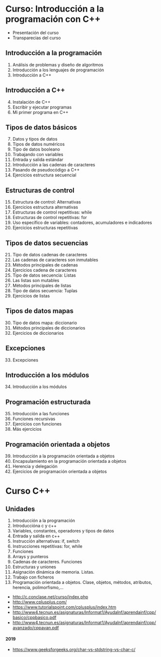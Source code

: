 # Curso: Introducción a la programación con C++

* Presentación del curso
* Transparecias del curso

## Introducción a la programación

1. Análisis de problemas y diseño de algoritmos
2. Introducción a los lenguajes de programación
3. Introducción a C++

## Introducción a C++

4. Instalación de C++
5. Escribir y ejecutar programas
6. Mi primer programa en C++

## Tipos de datos básicos

7. Datos y tipos de datos
8. Tipos de datos numéricos
9. Tipo de datos booleano
10. Trabajando con variables
11. Entrada y salida estándar
12. Introducción a las cadenas de caracteres
13. Pasando de pseudocódigo a C++
14. Ejercicios estructura secuencial

## Estructuras de control

15. Estructura de control: Alternativas
16. Ejercicios estructura alternativas
17. Estructuras de control repetitivas: while
18. Estructuras de control repetitivas: for
19. Uso específico de variables: contadores, acumuladores e indicadores
20. Ejercicios estructuras repetitivas

## Tipos de datos secuencias

21. Tipo de datos cadenas de caracteres
22. Las cadenas de caracteres son inmutables
23. Métodos principales de cadenas
24. Ejercicios cadena de caracteres
25. Tipo de datos secuencia: Listas
26. Las listas son mutables
27. Métodos principales de listas
28. Tipo de datos secuencia: Tuplas
29. Ejercicios de listas

## Tipos de datos mapas

30. Tipo de datos mapa: diccionario
31. Métodos principales de diccionarios
32. Ejercicios de diccionarios

## Excepciones

33. Excepciones

## Introducción a los módulos

34. Introducción a los módulos

## Programación estructurada

35. Introducción a las funciones
36. Funciones recursivas
37. Ejercicios con funciones
38. Más ejercicios

## Programación orientada a objetos

39. Introducción a la programación orientada a objetos
40. Encapsulamiento en la programación orientada a objetos
41. Herencia y delegación
42. Ejercicios de programación orientada a objetos



# Curso C++

## Unidades

1. Introducción a la programación
2. Introduccióna c y c++
3. Variables, constantes, operadores y tipos de datos
4. Entrada y salida en c++
5. Instrucción alternativas: if, switch
6. Instrucciones repetitivas: for, while
7. Funciones
8. Arrays y punteros
9. Cadenas de caracteres. Funciones
10. Estructuras y uniones
11. Asignación dinámica de memoria. Listas.
12. Trabajo con ficheros
13. Programación orientada a objetos. Clase, objetos, métodos, atributos, herencia, polimorfismo,...


* http://c.conclase.net/curso/index.php
* http://www.cplusplus.com/
* https://www.tutorialspoint.com/cplusplus/index.htm
* http://www4.tecnun.es/asignaturas/Informat1/AyudaInf/aprendainf/cpp/basico/cppbasico.pdf
* http://www4.tecnun.es/asignaturas/Informat1/AyudaInf/aprendainf/cpp/avanzado/cppavan.pdf

#### 2019

* https://www.geeksforgeeks.org/char-vs-stdstring-vs-char-c/
